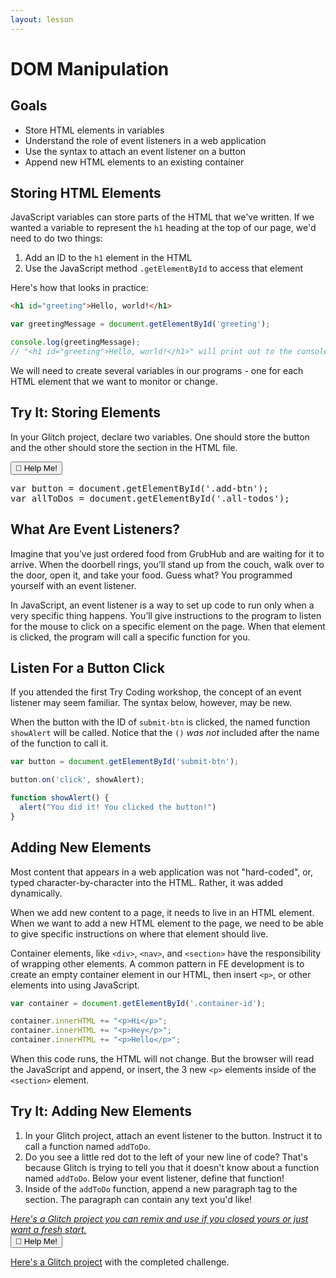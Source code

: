 ```yaml
---
layout: lesson
---
```


# DOM Manipulation

## Goals

- Store HTML elements in variables
- Understand the role of event listeners in a web application
- Use the syntax to attach an event listener on a button
- Append new HTML elements to an existing container

## Storing HTML Elements

JavaScript variables can store parts of the HTML that we've written. If we wanted a variable to represent the `h1` heading at the top of our page, we'd need to do two things:

1. Add an ID to the `h1` element in the HTML
2. Use the JavaScript method `.getElementById` to access that element

Here's how that looks in practice:

```html
<h1 id="greeting">Hello, world!</h1>
```

```js
var greetingMessage = document.getElementById('greeting');

console.log(greetingMessage);
// "<h1 id="greeting">Hello, world!</h1>" will print out to the console
```

We will need to create several variables in our programs - one for each HTML element that we want to monitor or change.

<div class="try-it-new">
  <h2>Try It: Storing Elements</h2>
  <p>In your Glitch project, declare two variables. One should store the button and the other should store the section in the HTML file.</p>

  <div class="help-container">
    <button class="help-click">🤚 Help Me!</button>
    <div class="help-toggle">
      <pre>var button = document.getElementById('.add-btn');
var allToDos = document.getElementById('.all-todos');</pre>
    </div>
  </div>
</div>

## What Are Event Listeners?

Imagine that you’ve just ordered food from GrubHub and are waiting for it to arrive. When the doorbell rings, you’ll stand up from the couch, walk over to the door, open it, and take your food. Guess what? You programmed yourself with an event listener.

In JavaScript, an event listener is a way to set up code to run only when a very specific thing happens. You’ll give instructions to the program to listen for the mouse to click on a specific element on the page. When that element is clicked, the program will call a specific function for you.

## Listen For a Button Click

If you attended the first Try Coding workshop, the concept of an event listener may seem familiar. The syntax below, however, may be new.

When the button with the ID of `submit-btn` is clicked, the named function `showAlert` will be called. Notice that the `()` _was not_ included after the name of the function to call it.

```javascript
var button = document.getElementById('submit-btn');

button.on('click', showAlert);

function showAlert() {
  alert("You did it! You clicked the button!")
}
```

## Adding New Elements

Most content that appears in a web application was not "hard-coded", or, typed character-by-character into the HTML. Rather, it was added dynamically.

When we add new content to a page, it needs to live in an HTML element. When we want to add a new HTML element to the page, we need to be able to give specific instructions on where that element should live.

Container elements, like `<div>`, `<nav>`, and `<section>` have the responsibility of wrapping other elements. A common pattern in FE development is to create an empty container element in our HTML, then insert `<p>`, or other elements into using JavaScript.

```javascript
var container = document.getElementById('.container-id');

container.innerHTML += "<p>Hi</p>";
container.innerHTML += "<p>Hey</p>";
container.innerHTML += "<p>Hello</p>";
```

When this code runs, the HTML will not change. But the browser will read the JavaScript and append, or insert, the 3 new `<p>` elements inside of the `<section>` element.

<div class="try-it-new">
  <h2>Try It: Adding New Elements</h2>
  <ol>
    <li>In your Glitch project, attach an event listener to the button. Instruct it to call a function named <code class="try-it-code">addToDo</code>.</li>
    <li>Do you see a little red dot to the left of your new line of code? That's because Glitch is trying to tell you that it doesn't know about a function named <code class="try-it-code">addToDo</code>. Below your event listener, define that function!</li>
    <li>Inside of the <code class="try-it-code">addToDo</code> function, append a new paragraph tag to the section. The paragraph can contain any text you'd like!</li>
  </ol>
  <a target="blank" href=""><em>Here's a Glitch project you can remix and use if you closed yours or just want a fresh start.</em></a>
  <br>

  <div class="help-container">
    <button class="help-click">🤚 Help Me!</button>
    <div class="help-toggle">
      <p><a target="blank" href="">Here's a Glitch project</a> with the completed challenge.</p>
  </div>
</div>
